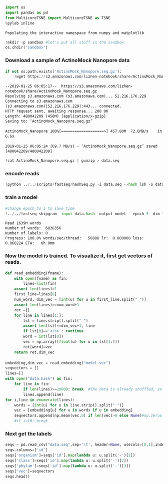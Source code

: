 

```python
import os
import pandas as pd
from MulticoreTSNE import MulticoreTSNE as TSNE
%pylab inline
```

    Populating the interactive namespace from numpy and matplotlib



```python
!mkdir -p sandbox #let's put all stuff in the sandbox
os.chdir("sandbox")
```

### Download a sample of ActinoMock Nanopore data


```python
if not os.path.exists('ActinoMock_Nanopore.seq.gz'):
    !wget https://s3.amazonaws.com/lizhen-notebook/share/ActinoMock_Nanopore.seq.gz
```

    --2019-01-25 06:05:17--  https://s3.amazonaws.com/lizhen-notebook/share/ActinoMock_Nanopore.seq.gz
    Resolving s3.amazonaws.com (s3.amazonaws.com)... 52.216.176.229
    Connecting to s3.amazonaws.com (s3.amazonaws.com)|52.216.176.229|:443... connected.
    HTTP request sent, awaiting response... 200 OK
    Length: 480042209 (458M) [application/x-gzip]
    Saving to: ‘ActinoMock_Nanopore.seq.gz’
    
    ActinoMock_Nanopore 100%[===================>] 457.80M  72.6MB/s    in 6.6s    
    
    2019-01-25 06:05:24 (69.7 MB/s) - ‘ActinoMock_Nanopore.seq.gz’ saved [480042209/480042209]




```python
!cat ActinoMock_Nanopore.seq.gz | gunzip > data.seq
```

### encode  reads


```python
!python ../../scripts/fastseq/hashSeq.py -i data.seq --hash lsh -o data.hash -k 15 --hash_size 25 --bucket 67108864 > /dev/null  2> error.log
```




### train a model


```python
#change epoch to 1 to save time
!../../fastseq skipgram -input data.hash -output model  -epoch 5 -dim 100 -lr 0.1
```

    Read 1639M words
    Number of words:  6838356
    Number of labels: 0
    Progress: 100.0% words/sec/thread:   50888 lr:  0.000000 loss:  0.068224 ETA:   0h 0mm 


### Now the model is trained.  To visualize it, first get vectors of reads. 


```python
def read_embedding(fname):
    with open(fname) as fin:
        lines=list(fin)
    assert len(lines)>1
    first_line=lines[0]
    num_word, dim_vec = [int(u) for u in first_line.split(" ")]
    assert len(lines)==num_word+1
    ret ={}
    for line in lines[1:]:
        lst = line.strip().split(" ")
        assert len(lst)==dim_vec+1, line
        if lst[0]=='</s>': continue
        word = int(lst[0])
        vec = np.array([float(u) for u in lst[1:]])
        ret[word]=vec
    return ret,dim_vec

embedding,dim_vec = read_embedding("model.vec")
seqvectors = []
lines=[]
with open("data.hash") as fin:
    for line in fin:
        if len(lines)>=20000: break  #The data is already shuffled, so just take a few from head
        lines.append(line)
for i,line in enumerate(lines):
    words = [int(u) for u in line.strip().split(" ")]
    vec = [embedding[u] for u in words if u in embedding]
    seqvectors.append(np.mean(vec,0) if len(vec)>0 else None)#np.zeros([dim_vec],dtype=np.float32))
    #if i>10: break    
```

### Next get the labels


```python
seqs = pd.read_csv("data.seq",sep='\t', header=None, usecols=[0,1],index_col=0, nrows=20000)
seqs.columns=['id']
seqs['organism']=seqs['id'].map(lambda u: u.split('-')[1])
seqs['class']=seqs['id'].map(lambda u: u.split('-')[2])
seqs['phylum']=seqs['id'].map(lambda u: u.split('-')[3])
seqs['vec']=seqvectors
seqs.head()
```




<div>
<style scoped>
    .dataframe tbody tr th:only-of-type {
        vertical-align: middle;
    }
<table border="1" class="dataframe">
  <thead>
    <tr style="text-align: right;">
      <th></th>
      <th>id</th>
      <th>organism</th>
      <th>class</th>
      <th>phylum</th>
      <th>vec</th>
    </tr>
    <tr>
      <th>0</th>
      <th></th>
      <th></th>
      <th></th>
      <th></th>
      <th></th>
    </tr>
  </thead>
  <tbody>
    <tr>
      <th>47914</th>
      <td>47914-2616644829-Gammaproteobacteria-Proteobac...</td>
      <td>2616644829</td>
      <td>Gammaproteobacteria</td>
      <td>Proteobacteria</td>
      <td>[0.1383286156387552, -0.034203138076849555, -0...</td>
    </tr>
    <tr>
      <th>78419</th>
      <td>78419-2623620618-Gammaproteobacteria-Proteobac...</td>
      <td>2623620618</td>
      <td>Gammaproteobacteria</td>
      <td>Proteobacteria</td>
      <td>[0.13908534754174898, -0.024653525567009185, -...</td>
    </tr>
    <tr>
      <th>67045</th>
      <td>67045-2623620617-Gammaproteobacteria-Proteobac...</td>
      <td>2623620617</td>
      <td>Gammaproteobacteria</td>
      <td>Proteobacteria</td>
      <td>[0.15130306295543952, -0.025146793146259394, -...</td>
    </tr>
    <tr>
      <th>27710</th>
      <td>27710-2615840601-Alphaproteobacteria-Proteobac...</td>
      <td>2615840601</td>
      <td>Alphaproteobacteria</td>
      <td>Proteobacteria</td>
      <td>[0.13301048674004837, -0.042611200268417304, -...</td>
    </tr>
    <tr>
      <th>31701</th>
      <td>31701-2615840697-Gammaproteobacteria-Proteobac...</td>
      <td>2615840697</td>
      <td>Gammaproteobacteria</td>
      <td>Proteobacteria</td>
      <td>[0.13625741456066692, -0.034393847364547134, -...</td>
    </tr>
  </tbody>
</table>




### Now train TSNE


```python
tsne = TSNE(n_components=2, perplexity=100, n_jobs=8)
X=np.array(list(seqs['vec'].values))
X.shape
```




    (20000, 100)




```python
%time Y = tsne.fit_transform(X)
```

    CPU times: user 10min 43s, sys: 13.6 s, total: 10min 57s
    Wall time: 1min 24s


### visualization


```python
labels=seqs['phylum'].values
legends=list(set(labels))
for label in legends:            
    plt.scatter(Y[labels==label][:,0],Y[labels==label][:,1],alpha=0.5,s=1)
plt.legend(legends)
```




    <matplotlib.legend.Legend at 0x7fa2c8430a10>




![png](Tutorial_ActinoMock_Nanopore_files/Tutorial_ActinoMock_Nanopore_17_1.png)



```python
labels=seqs['class'].values
legends=list(set(labels))
print (legends)
for label in legends:            
    plt.scatter(Y[labels==label][:,0],Y[labels==label][:,1],alpha=0.5,s=1)
```

    ['Actinobacteria', 'Alphaproteobacteria', 'Gammaproteobacteria', 'Flavobacteriia']



![png](Tutorial_ActinoMock_Nanopore_files/Tutorial_ActinoMock_Nanopore_18_1.png)



```python
labels=seqs['organism'].values
legends=list(set(labels))
print (legends)
for label in legends:            
    plt.scatter(Y[labels==label][:,0],Y[labels==label][:,1],alpha=0.5,s=1)
```

    ['2617270709', '2616644829', '2615840527', '2623620617', '2615840533', '2623620567', '2623620557', '2615840601', '2615840697', '2615840646', '2623620618']



![png](Tutorial_ActinoMock_Nanopore_files/Tutorial_ActinoMock_Nanopore_19_1.png)

